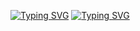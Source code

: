 [![Typing SVG](https://readme-typing-svg.herokuapp.com/?lines=Monty+Williams+.+.+.+.+.+is+#1)](https://git.io/typing-svg)
[![Typing SVG](https://readme-typing-svg.herokuapp.com/?lines=First+line+of+text;Second+line+of+text)](https://git.io/typing-svg)
